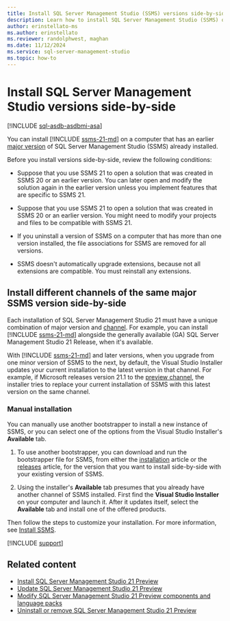 ```yaml
---
title: Install SQL Server Management Studio (SSMS) versions side-by-side
description: Learn how to install SQL Server Management Studio (SSMS) on a computer that has an earlier or later version of SQL Server Management Studio (SSMS) already installed.
author: erinstellato-ms
ms.author: erinstellato
ms.reviewer: randolphwest, maghan
ms.date: 11/12/2024
ms.service: sql-server-management-studio
ms.topic: how-to
---
```

# Install SQL Server Management Studio versions side-by-side

[!INCLUDE [sql-asdb-asdbmi-asa](../includes/applies-to-version/sql-asdb-asdbmi-asa.md)]

You can install [!INCLUDE [ssms-21-md](../includes/ssms-21-md.md)] on a computer that has an earlier [major version](channels-release.md#determine-your-product-version-and-channel) of SQL Server Management Studio (SSMS) already installed.

Before you install versions side-by-side, review the following conditions:

- Suppose that you use SSMS 21 to open a solution that was created in SSMS 20 or an earlier version. You can later open and modify the solution again in the earlier version unless you implement features that are specific to SSMS 21.

- Suppose that you use SSMS 21 to open a solution that was created in SSMS 20 or an earlier version. You might need to modify your projects and files to be compatible with SSMS 21.

- If you uninstall a version of SSMS on a computer that has more than one version installed, the file associations for SSMS are removed for all versions.

- SSMS doesn't automatically upgrade extensions, because not all extensions are compatible. You must reinstall any extensions.

## Install different channels of the same major SSMS version side-by-side

Each installation of SQL Server Management Studio 21 must have a unique combination of major version and [channel](channels-release.md). For example, you can install [!INCLUDE [ssms-21-md](../includes/ssms-21-md.md)] alongside the generally available (GA) SQL Server Management Studio 21 Release, when it's available.

With [!INCLUDE [ssms-21-md](../includes/ssms-21-md.md)] and later versions, when you upgrade from one minor version of SSMS to the next, by default, the Visual Studio Installer updates your current installation to the latest version in that channel. For example, if Microsoft releases version 21.1 to the [preview channel](channels-release.md), the installer tries to replace your current installation of SSMS with this latest version on the same channel.

### Manual installation

You can manually use another bootstrapper to install a new instance of SSMS, or you can select one of the options from the Visual Studio Installer's **Available** tab.

1. To use another bootstrapper, you can download and run the bootstrapper file for SSMS, from either the [installation](install.md) article or the [releases](../ssms-21/release-history.md#release-dates-and-build-numbers) article, for the version that you want to install side-by-side with your existing version of SSMS.

1. Using the installer's **Available** tab presumes that you already have another channel of SSMS installed. First find the **Visual Studio Installer** on your computer and launch it. After it updates itself, select the **Available** tab and install one of the offered products.

Then follow the steps to customize your installation. For more information, see [Install SSMS](install.md#step-4---customize-installation-optional).

[!INCLUDE [support](../includes/support.md)]

## Related content

- [Install SQL Server Management Studio 21 Preview](install.md)
- [Update SQL Server Management Studio 21 Preview](update.md)
- [Modify SQL Server Management Studio 21 Preview components and language packs](modify.md)
- [Uninstall or remove SQL Server Management Studio 21 Preview](uninstall.md)
